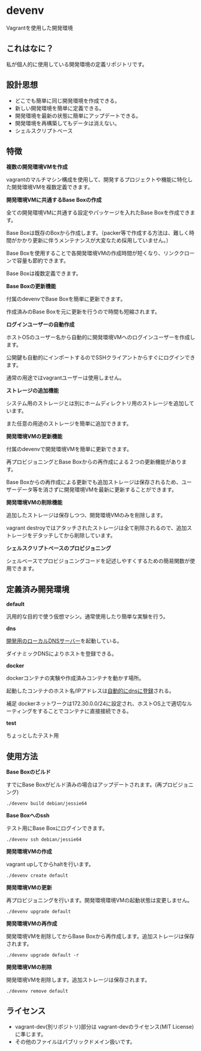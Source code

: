 # devenv

Vagrantを使用した開発環境

## これはなに？

私が個人的に使用している開発環境の定義リポジトリです。

## 設計思想

* どこでも簡単に同じ開発環境を作成できる。
* 新しい開発環境を簡単に定義できる。
* 開発環境を最新の状態に簡単にアップデートできる。
* 開発環境を再構築してもデータは消えない。
* シェルスクリプトベース

## 特徴

**複数の開発環境VMを作成**

vagrantのマルチマシン構成を使用して、開発するプロジェクトや機能に特化した開発環境VMを複数定義できます。

**開発環境VMに共通するBase Boxの作成**

全ての開発環境VMに共通する設定やパッケージを入れたBase Boxを作成できます。

Base Boxは既存のBoxから作成します。（packer等で作成する方法は、難しく時間がかかり更新に伴うメンテナンスが大変なため採用していません。）

Base Boxを使用することで各開発環境VMの作成時間が短くなり、リンククローンで容量も節約できます。

Base Boxは複数定義できます。

**Base Boxの更新機能**

付属のdevenvでBase Boxを簡単に更新できます。

作成済みのBase Boxを元に更新を行うので時間も短縮されます。

**ログインユーザーの自動作成**

ホストOSのユーザー名から自動的に開発環境VMへのログインユーザーを作成します。

公開鍵も自動的にインポートするのでSSHクライアントからすぐにログインできます。

通常の用途ではvagrantユーザーは使用しません。

**ストレージの追加機能**

システム用のストレージとは別にホームディレクトリ用のストレージを追加しています。

また任意の用途のストレージを簡単に追加できます。

**開発環境VMの更新機能**

付属のdevenvで開発環境VMを簡単に更新できます。

再プロビジョニングとBase Boxからの再作成による２つの更新機能があります。

Base Boxからの再作成による更新でも追加ストレージは保存されるため、ユーザーデータ等を消さずに開発環境VMを最新に更新することができます。

**開発環境VMの削除機能**

追加したストレージは保存しつつ、開発環境VMのみを削除します。

vagrant destroyではアタッチされたストレージは全て削除されるので、追加ストレージをデタッチしてから削除しています。

**シェルスクリプトベースのプロビジョニング**

シェルベースでプロビジョニングコードを記述しやすくするための簡易関数が使用できます。

## 定義済み開発環境

**default**

汎用的な目的で使う仮想マシン。通常使用したり簡単な実験を行う。

**dns**

[開発用のローカルDNSサーバー](https://github.com/ko1nksm/devdns)を起動している。

ダイナミックDNSによりホストを登録できる。

**docker**

dockerコンテナの実験や作成済みコンテナを動かす場所。

起動したコンテナのホスト名/IPアドレスは[自動的にdnsに登録](https://github.com/ko1nksm/docker-nsupdate-plugin)される。

補足 dockerネットワークは172.30.0.0/24に設定され、ホストOS上で適切なルーティングをすることでコンテナに直接接続できる。

**test**

ちょっとしたテスト用

## 使用方法

**Base Boxのビルド**

すでにBase Boxがビルド済みの場合はアップデートされます。(再プロビジョニング)

```
./devenv build debian/jessie64
```

**Base Boxへのssh**

テスト用にBase Boxにログインできます。

```
./devenv ssh debian/jessie64
```

**開発環境VMの作成**

vagrant upしてからhaltを行います。

```
./devenv create default
```

**開発環境VMの更新**

再プロビジョニングを行います。開発環境環境VMの起動状態は変更しません。

```
./devenv upgrade default
```

**開発環境VMの再作成**

開発環境VMを削除してからBase Boxから再作成します。追加ストレージは保存されます。

```
./devenv upgrade default -r
```

**開発環境VMの削除**

開発環境VMを削除します。追加ストレージは保存されます。

```
./devenv remove default
```

## ライセンス

* vagrant-dev(別リポジトリ)部分は vagrant-devのライセンス(MIT License)に準じます。
* その他のファイルはパブリックドメイン扱いです。
